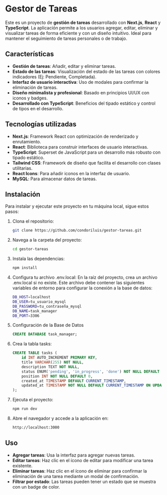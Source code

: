 # Gestor de Tareas

Este es un proyecto de **gestión de tareas** desarrollado con **Next.js**, **React** y **TypeScript**. La aplicación permite a los usuarios agregar, editar, eliminar y visualizar tareas de forma eficiente y con un diseño intuitivo. Ideal para mantener el seguimiento de tareas personales o de trabajo.

## Características

- **Gestión de tareas**: Añadir, editar y eliminar tareas.
- **Estado de las tareas**: Visualización del estado de las tareas con colores indicadores (Ej: Pendiente, Completada).
- **Interfaz de usuario interactiva**: Uso de modales para confirmar la eliminación de tareas.
- **Diseño minimalista y profesional**: Basado en principios UI/UX con iconos y badges.
- **Desarrollado con TypeScript**: Beneficios del tipado estático y control de tipos en el desarrollo.

## Tecnologías utilizadas

- **Next.js**: Framework React con optimización de renderizado y enrutamiento.
- **React**: Biblioteca para construir interfaces de usuario interactivas.
- **TypeScript**: Superset de JavaScript para un desarrollo más robusto con tipado estático.
- **Tailwind CSS**: Framework de diseño que facilita el desarrollo con clases utilitarias.
- **React Icons**: Para añadir iconos en la interfaz de usuario.
- **MySQL**: Para almacenar datos de tareas.

## Instalación

Para instalar y ejecutar este proyecto en tu máquina local, sigue estos pasos:

1. Clona el repositorio:

   ```bash
   git clone https://github.com/condoriluis/gestor-tareas.git
   ```

2. Navega a la carpeta del proyecto:

   ```bash
   cd gestor-tareas
   ```

3. Instala las dependencias:

   ```bash
   npm install
   ```

4. Configura tu archivo .env.local: En la raíz del proyecto, crea un archivo .env.local si no existe. Este archivo debe contener las siguientes variables de entorno para configurar la conexión a la base de datos:

   ```bash
   DB_HOST=localhost
   DB_USER=tu_usuario_mysql
   DB_PASSWORD=tu_contraseña_mysql
   DB_NAME=task_manager
   DB_PORT=3306
   ```

5. Configuración de la Base de Datos

   ```sql
   CREATE DATABASE task_manager;
   ```

6. Crea la tabla tasks:

   ```sql
   CREATE TABLE tasks (
       id INT AUTO_INCREMENT PRIMARY KEY,
       title VARCHAR(255) NOT NULL,
       description TEXT NOT NULL,
       status ENUM('pending', 'in_progress', 'done') NOT NULL DEFAULT 'pending',
       position INT NOT NULL DEFAULT 0,
       created_at TIMESTAMP DEFAULT CURRENT_TIMESTAMP,
       updated_at TIMESTAMP NOT NULL DEFAULT CURRENT_TIMESTAMP ON UPDATE CURRENT_TIMESTAMP
   );
   ```

7. Ejecuta el proyecto:

   ```bash
   npm run dev
   ```

8. Abre el navegador y accede a la aplicación en:

   ```bash
   http://localhost:3000
   ```

## Uso

- **Agregar tareas**: Usa la interfaz para agregar nuevas tareas.
- **Editar tareas**: Haz clic en el ícono de editar para modificar una tarea existente.
- **Eliminar tareas**: Haz clic en el ícono de eliminar para confirmar la eliminación de una tarea mediante un modal de confirmación.
- **Filtrar por estado**: Las tareas pueden tener un estado que se muestra con un badge de color.
